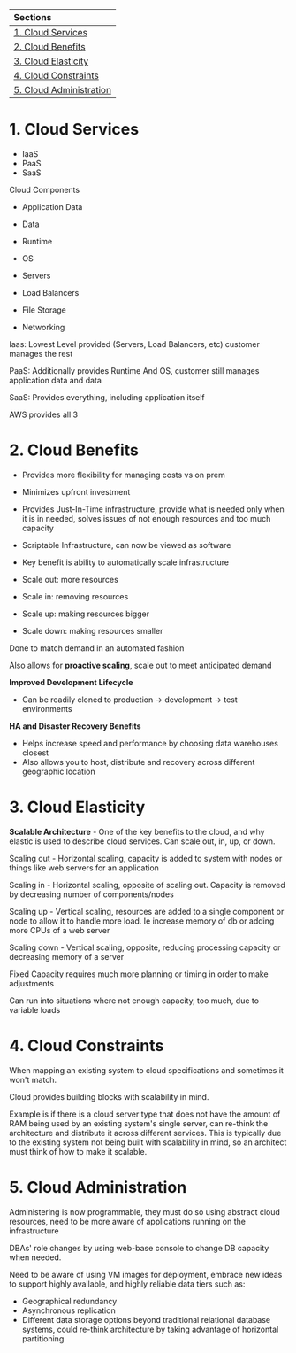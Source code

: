 | Sections                                           |
| :------------------------------------------------- |
| [1. Cloud Services](#1-cloud-services)             |
| [2. Cloud Benefits](#2-cloud-benefits)             |
| [3. Cloud Elasticity](#3-cloud-elasticity)         |
| [4. Cloud Constraints](#4-cloud-constraints)       |
| [5. Cloud Administration](#5-cloud-administration) |


# 1. Cloud Services
- IaaS
- PaaS
- SaaS

Cloud Components

- Application Data
- Data

- Runtime
- OS

- Servers
- Load Balancers
- File Storage
- Networking

Iaas: Lowest Level provided (Servers, Load Balancers, etc) customer manages the rest

PaaS: Additionally provides Runtime And OS, customer still manages application data and data

SaaS: Provides everything, including application itself

AWS provides all 3

# 2. Cloud Benefits 
- Provides more flexibility for managing costs vs on prem
- Minimizes upfront investment
- Provides Just-In-Time infrastructure, provide what is needed only when it is in needed, solves issues of not enough resources and too much capacity
- Scriptable Infrastructure, can now be viewed as software
- Key benefit is ability to automatically scale infrastructure

- Scale out: more resources
- Scale in: removing resources
- Scale up: making resources bigger
- Scale down: making resources smaller

Done to match demand in an automated fashion

Also allows for **proactive scaling**, scale out to meet anticipated demand

**Improved Development Lifecycle**
- Can be readily cloned to production -> development -> test environments

**HA and Disaster Recovery Benefits**
- Helps increase speed and performance by choosing data warehouses closest
- Also allows you to host, distribute and recovery across different geographic location

# 3. Cloud Elasticity
**Scalable Architecture** - One of the key benefits to the cloud, and why elastic is used to describe cloud services. Can scale out, in, up, or down.

Scaling out - Horizontal scaling, capacity is added to system with nodes or things like web servers for an application

Scaling in - Horizontal scaling, opposite of scaling out. Capacity is removed by decreasing number of components/nodes

Scaling up - Vertical scaling, resources are added to a single component or node to allow it to handle more load. Ie increase memory of db or adding more CPUs of a web server

Scaling down - Vertical scaling, opposite, reducing processing capacity or decreasing memory of a server

Fixed Capacity requires much more planning or timing in order to make adjustments

Can run into situations where not enough capacity, too much, due to variable loads

# 4. Cloud Constraints
When mapping an existing system to cloud specifications and sometimes it won't match.

Cloud provides building blocks with scalability in mind. 

Example is if there is a cloud server type that does not have the amount of RAM being used by an existing system's single server, can re-think the architecture and 
distribute it across different services. This is typically due to the existing system not being built with scalability in mind, so an architect must think of how to make it 
scalable.

# 5. Cloud Administration
Administering is now programmable, they must do so using abstract cloud resources, need to be more aware of applications running on the infrastructure

DBAs' role changes by using web-base console to change DB capacity when needed. 

Need to be aware of using VM images for deployment, embrace new ideas to support highly available, and highly reliable data tiers such as:
- Geographical redundancy
- Asynchronous replication
- Different data storage options beyond traditional relational database systems, could re-think architecture by taking advantage of horizontal partitioning